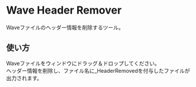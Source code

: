 Wave Header Remover
===================
Waveファイルのヘッダー情報を削除するツール。

使い方
------

Waveファイルをウィンドウにドラッグ＆ドロップしてください。  
ヘッダー情報を削除し、ファイル名に_HeaderRemovedを付与したファイルが出力されます。
